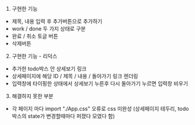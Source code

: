 1. 구현한 기능
 - 제목, 내용 입력 후 추가버튼으로 추가하기
 - work / done 두 가지 상태로 구분
 - 완료 / 취소 토글 버튼
 - 삭제버튼
 
 2. 구현한 기능 - 리덕스
 - 추가한 todo박스 안 상세보기 링크
 - 상세페이지에 해당 ID / 제목 / 내용 / 돌아가기 링크 렌더링
 - 입력창에 타이핑한 상태에서 상세보기 누른후 다시 돌아가기 누르면 입력창 비우기
 
 3. 해결하지 못한 부분
  - 각 페이지 마다 import "./App.css" 오류로 css 미완성
  (상세페이지 테두리, todo박스의 state가 변경할때마다 퍼졌다 모였다 함) 
